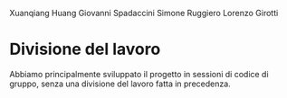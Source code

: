 Xuanqiang Huang
Giovanni Spadaccini
Simone Ruggiero
Lorenzo Girotti

# Divisione del lavoro
Abbiamo principalmente sviluppato il progetto in sessioni di codice di gruppo, senza una divisione del lavoro fatta in precedenza.